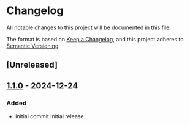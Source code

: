 # Changelog

All notable changes to this project will be documented in this file.

The format is based on [Keep a Changelog](https://keepachangelog.com/en/1.0.0/),
and this project adheres to [Semantic Versioning](https://semver.org/spec/v2.0.0.html).

## [Unreleased]

## [1.1.0](https://github.com/croissong/gitwatch-rs/compare/v1.0.0...v1.1.0) - 2024-12-24

### Added

- initial commit
Initial release
